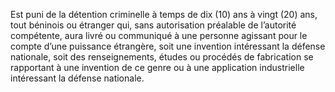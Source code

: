 Est puni de la détention criminelle à temps de dix (10) ans à vingt (20) ans, tout béninois ou étranger qui, sans autorisation préalable de l’autorité compétente, aura livré ou communiqué à une personne agissant pour le compte d’une puissance étrangère, soit une invention intéressant la défense nationale, soit des renseignements, études ou procédés de fabrication se rapportant à une invention de ce genre ou à une application industrielle intéressant la défense nationale.